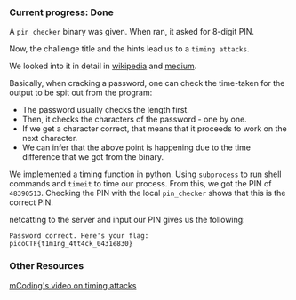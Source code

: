 ### Current progress: Done

A `pin_checker` binary was given. When ran, it asked for 8-digit PIN.

Now, the challenge title and the hints lead us to a `timing attacks`.

We looked into it in detail in [wikipedia](https://en.wikipedia.org/wiki/Timing_attack) and [medium](https://medium.com/spidernitt/introduction-to-timing-attacks-4e1e8c84b32b).

Basically, when cracking a password, one can check the time-taken for the output to be spit out from the program:
- The password usually checks the length first.
- Then, it checks the characters of the password -  one by one.
- If we get a character correct, that means that it proceeds to work on the next character.
- We can infer that the above point is happening due to the time difference that we got from the binary.

We implemented a timing function in python. Using `subprocess` to run shell commands and `timeit` to time our process.
From this, we got the PIN of `48390513`. Checking the PIN with the local `pin_checker` shows that this is the correct PIN.

netcatting to the server and input our PIN gives us the following:
```
Password correct. Here's your flag:
picoCTF{t1m1ng_4tt4ck_0431e830}
```

### Other Resources
[mCoding's video on timing attacks](https://youtu.be/XThL0LP3RjY)